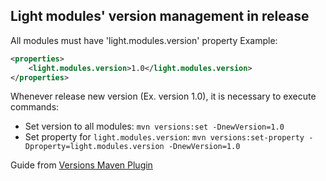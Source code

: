 ## Light modules' version management in release

All modules must have 'light.modules.version' property
Example:
```xml
<properties>
    <light.modules.version>1.0</light.modules.version>
</properties>
```

Whenever release new version (Ex. version 1.0), it is necessary to execute commands:

- Set version to all modules: `mvn versions:set -DnewVersion=1.0`
- Set property for `light.modules.version`: `mvn versions:set-property -Dproperty=light.modules.version -DnewVersion=1.0`

Guide from [Versions Maven Plugin][version-mvn-plugin]

[version-mvn-plugin]: https://www.mojohaus.org/versions-maven-plugin/index.html